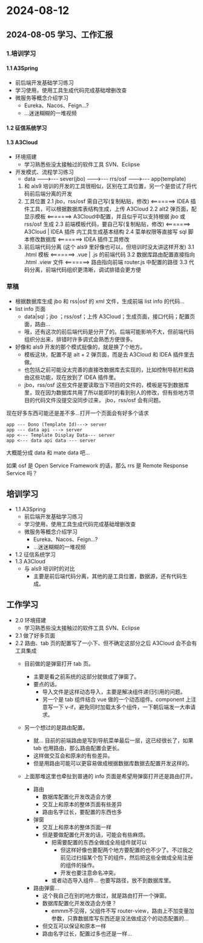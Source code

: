 # 2024-08-12

## 2024-08-05 学习、工作汇报

### 1.培训学习

#### 1.1 A3Spring

- 前后端开发基础学习练习
- 学习使用，使用工具生成代码完成基础增删改查
- 微服务等概念介绍学习
  - Eureka、Nacos、Feign...?
  - ...迷迷糊糊的一堆视频

#### 1.2 征信系统学习

#### 1.3  A3Cloud

- 环境搭建
  - 学习熟悉些没太接触过的软件工具 SVN、Eclipse
- 开发模式、流程学习练习
  - data --->--- sever(jbo) --->--- rrs/osf --->--- app(template)
  1. 和 als9 培训的开发的工具很相似，区别在工具位置，另一个是尝试了将代码前后端分离的开发
  2. 工具位置
    2.1 jbo，rss/osf 需自己写(复制粘贴，修改) <=======> IDEA 插件工具，可以根据数据库表结构生成，上传 A3Cloud
    2.2 alt2 弹页面，配显示模板 <=======> A3Cloud中配置，并且似乎可以支持根据 jbo 或 rss/osf 生成
    2.3 前端模板代码，要自己写(复制粘贴，修改) <=======> A3Cloud | IDEA 插件 内工具生成基本结构
    2.4 菜单权限等直接写 sql 脚本修改数据库 <=======> IDEA 插件工具修改
  3. 前后端代码分离 (这个 als9 里好像也可以，但培训时没太讲这样开发)
    3.1 .html 模板 <=======> .vue | .js 的前端代码
    3.2 数据库路由配置直接指向 .html .view 文件 <=======> 路由指向前端 router.js 中配置的路径
    3.3 代码分离，前端代码组织更清晰，调试排错会更方便

### 草稿

- 根据数据库生成 jbo 和 rss|osf 的 xml 文件，生成前端 list info 的代码...
- list info 页面
  - data|sql；jbo ；rss/osf；上传 A3Cloud；生成页面，接口代码；配置页面，路由...
  - 哦，还有这次的前后端代码是分开了的。后端可能影响不大，但前端代码组织分出来，排错时许多调式会熟悉方便很多。
- 好像和 als9 开发的那个模式挺像的，就是换了个地方。
  - 模板这块，配置不是 alt + 2 弹页面，而是去 A3Cloud 和 IDEA 插件里去做。
  - 也包括之前可能没太完善的直接改数据库去实现的，比如控制导航栏和路由这些功能，现在放到了 IDEA 插件里。
  - jbo，rss/osf 这些文件是要读取当下项目的文件的，模板是写到数据库里，现在因为数据库共用了所以能即时的看到别人的修改，但有些地方项目的代码文件没提交没同步过来， jbo，rss/osf 会有问题。

现在好多东西可能还是差不多...打开一个页面会有好多个请求

```UML
app --- Dono (Template Id)---> server
app --- data api ---> server
app <--- Template Display Data--- server
app <--- data api data --- server
```

大概能分成 data 和 mate data 吧...  

如果 osf 是 Open Service Framework 的话，那么 rrs 是 Remote Response Service 吗？

## 培训学习

- 1.1 A3Spring
  - 前后端开发基础学习练习
  - 学习使用，使用工具生成代码完成基础增删改查
  - 微服务等概念介绍学习
    - Eureka、Nacos、Feign...?
    - ...迷迷糊糊的一堆视频
- 1.2 征信系统学习
- 1.3  A3Cloud
  - 与 als9 培训时的对比
    - 主要是前后端代码分离，其他的是工具位置，数据源，还有代码生成。

## 工作学习

- 2.0 环境搭建
  - 学习熟悉些没太接触过的软件工具 SVN、Eclipse
- 2.1 做了好多页面
- 2.2 路由、tab 页的配置写了一小下、但不确定这部分之后 A3Cloud 会不会有工具集成
  - 目前做的是弹窗打开 tab 页。
    - 主要是看之前系统的这部分就做成了弹窗了。
    - 要点的话。
      - 导入文件是这样动态导入，主要是解决组件递归引用的问题。
      - 另一个是 tab 组件结合 vue 做的一个动态组件。component 上注意写一下 v-if，避免同时加载太多个组件，一下朝后端发一大串请求。
  - 另一个想过的是路由配置。
    - 就... 目前的前端路由是写到导航菜单最后一层，这已经很长了，如果 tab 也用路由，那么路由配置会更长。
    - 这样做交互会和原来的有些差异。
    - 但是用路由可能可以更容易做成根据数据库数据去配置开发这样的。
  
  - 上面那堆这里也牵扯到普通的 info 页面是希望用弹窗打开还是路由打开。
    - 路由
      - 数据库配置化开发改造会方便
      - 交互上和原本的整体页面有些差异
      - 路由名字过长，要配置的东西也多
    - 弹窗
      - 交互上和原本的整体页面一样
      - 但是要做配置化开发的话，可能会有些麻烦。
        - 把需要配置的东西全做成全局组件就可以
          - 但这样好像也要配两个地方要配置的也不少了。不过我之前见过扫描某个包下的组件，然后把这些全做成全局注册的组件的操作。
          - 开发也要注意命名冲突。
        - 或者动态导入组件... 也要写路径，放不到数据库里。
    - 路由弹窗...
      - 这个我自己在别的地方做过，就是路由打开一个弹窗。
      - 数据库配置化开发改造会方便？
        - emmm不见得，父组件不写 router-view，路由上不加变量加参数，只靠数据库写东西还是没法做成这个的动态配置的...
      - 但交互可以保证和原本一样
      - 路由名字过长，配置过多也还是一样...
